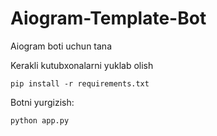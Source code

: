 # Aiogram-Template-Bot
Aiogram boti uchun tana 

Kerakli kutubxonalarni yuklab olish

```
pip install -r requirements.txt
```

Botni yurgizish:

```
python app.py
```
